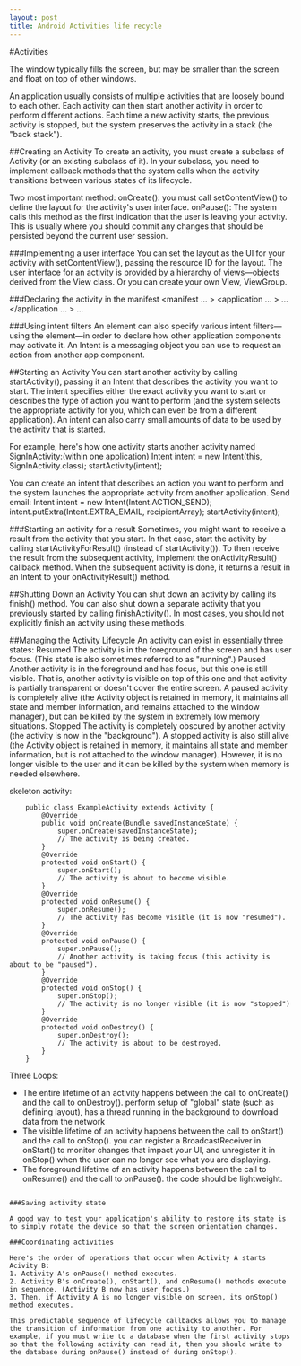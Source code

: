 ```yaml
---
layout: post
title: Android Activities life recycle
---
```


#Activities

The window typically fills the screen, but may be smaller than the screen and float on top of other windows.

An application usually consists of multiple activities that are loosely bound to each other. 
Each activity can then start another activity in order to perform different actions.
Each time a new activity starts, the previous activity is stopped, but the system preserves the activity in a stack (the "back stack"). 

##Creating an Activity
To create an activity, you must create a subclass of Activity (or an existing subclass of it). In your subclass, you need to implement callback methods that the system calls when the activity transitions between various states of its lifecycle.

Two most important method:
onCreate():  you must call setContentView() to define the layout for the activity's user interface.
onPause():  The system calls this method as the first indication that the user is leaving your activity. This is usually where you should commit any changes that should be persisted beyond the current user session.

###Implementing a user interface
You can set the layout as the UI for your activity with setContentView(), passing the resource ID for the layout.
The user interface for an activity is provided by a hierarchy of views—objects derived from the View class.
Or you can create your own View, ViewGroup. 

###Declaring the activity in the manifest
<manifest ... >
  <application ... >
      <activity android:name=".ExampleActivity" />
      ...
  </application ... >
  ...
</manifest >

###Using intent filters
An <activity> element can also specify various intent filters—using the <intent-filter> element—in order to declare how other application components may activate it.
<activity android:name=".ExampleActivity" android:icon="@drawable/app_icon">
    <intent-filter>
        <action android:name="android.intent.action.MAIN" />
        <category android:name="android.intent.category.LAUNCHER" />
    </intent-filter>
</activity>
An Intent is a messaging object you can use to request an action from another app component. 

##Starting an Activity
You can start another activity by calling startActivity(), passing it an Intent that describes the activity you want to start. The intent specifies either the exact activity you want to start or describes the type of action you want to perform (and the system selects the appropriate activity for you, which can even be from a different application). An intent can also carry small amounts of data to be used by the activity that is started.

For example, here's how one activity starts another activity named SignInActivity:(within one application)
	Intent intent = new Intent(this, SignInActivity.class);
	startActivity(intent);

You can create an intent that describes an action you want to perform and the system launches the appropriate activity from another application. Send email:
	Intent intent = new Intent(Intent.ACTION_SEND);
	intent.putExtra(Intent.EXTRA_EMAIL, recipientArray);
	startActivity(intent);

###Starting an activity for a result
Sometimes, you might want to receive a result from the activity that you start. In that case, start the activity by calling startActivityForResult() (instead of startActivity()). To then receive the result from the subsequent activity, implement the onActivityResult() callback method. When the subsequent activity is done, it returns a result in an Intent to your onActivityResult() method.


##Shutting Down an Activity
You can shut down an activity by calling its finish() method. You can also shut down a separate activity that you previously started by calling finishActivity().  In most cases, you should not explicitly finish an activity using these methods.


##Managing the Activity Lifecycle
An activity can exist in essentially three states:
Resumed
	The activity is in the foreground of the screen and has user focus. (This state is also sometimes referred to as "running".)
Paused
	Another activity is in the foreground and has focus, but this one is still visible. That is, another activity is visible on top of this one and that activity is partially transparent or doesn't cover the entire screen. A paused activity is completely alive (the Activity object is retained in memory, it maintains all state and member information, and remains attached to the window manager), but can be killed by the system in extremely low memory situations.
Stopped
	The activity is completely obscured by another activity (the activity is now in the "background"). A stopped activity is also still alive (the Activity object is retained in memory, it maintains all state and member information, but is not attached to the window manager). However, it is no longer visible to the user and it can be killed by the system when memory is needed elsewhere.

skeleton activity:
```
	public class ExampleActivity extends Activity {
		@Override
		public void onCreate(Bundle savedInstanceState) {
			super.onCreate(savedInstanceState);
			// The activity is being created.
		}
		@Override
		protected void onStart() {
			super.onStart();
			// The activity is about to become visible.
		}
		@Override
		protected void onResume() {
			super.onResume();
			// The activity has become visible (it is now "resumed").
		}
		@Override
		protected void onPause() {
			super.onPause();
			// Another activity is taking focus (this activity is about to be "paused").
		}
		@Override
		protected void onStop() {
			super.onStop();
			// The activity is no longer visible (it is now "stopped")
		}
		@Override
		protected void onDestroy() {
			super.onDestroy();
			// The activity is about to be destroyed.
		}
	}
```

Three Loops:
* The entire lifetime of an activity happens between the call to onCreate() and the call to onDestroy().
  perform setup of "global" state (such as defining layout), has a thread running in the background to download data from the network
* The visible lifetime of an activity happens between the call to onStart() and the call to onStop().
  you can register a BroadcastReceiver in onStart() to monitor changes that impact your UI, and unregister it in onStop() when the user can no longer see what you are displaying.
* The foreground lifetime of an activity happens between the call to onResume() and the call to onPause(). 
  the code should be lightweight.

~~~~~~~~~~~~~~~~~~~~~~~~~~~~~~~~~Pic for activity lifecycle.

###Saving activity state

A good way to test your application's ability to restore its state is to simply rotate the device so that the screen orientation changes. 

###Coordinating activities

Here's the order of operations that occur when Activity A starts Acivity B:
1. Activity A's onPause() method executes.
2. Activity B's onCreate(), onStart(), and onResume() methods execute in sequence. (Activity B now has user focus.)
3. Then, if Activity A is no longer visible on screen, its onStop() method executes.
	
This predictable sequence of lifecycle callbacks allows you to manage the transition of information from one activity to another. For example, if you must write to a database when the first activity stops so that the following activity can read it, then you should write to the database during onPause() instead of during onStop().



